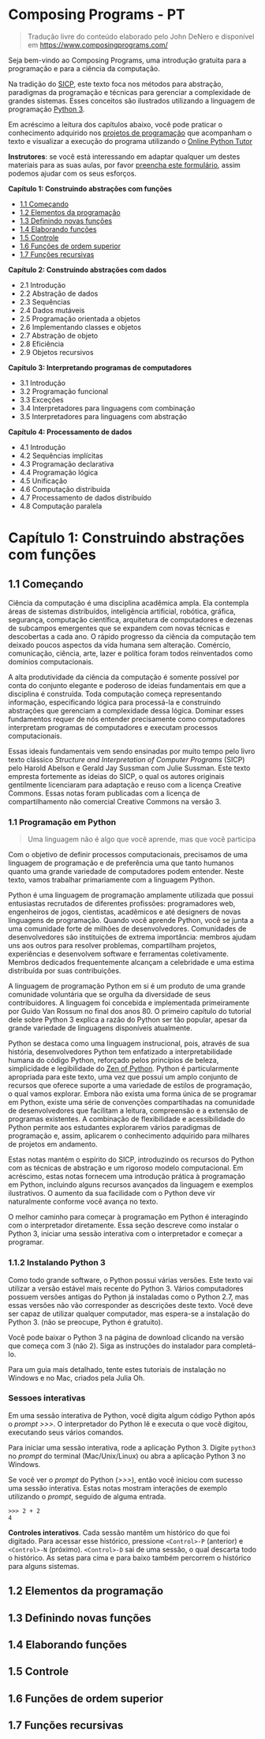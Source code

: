 # Composing Programs - PT

> Tradução livre do conteúdo elaborado pelo John DeNero e disponível em https://www.composingprograms.com/


Seja bem-vindo ao Composing Programs, uma introdução gratuita para a programação e para a ciência da computação.

Na tradição do [SICP](http://mitpress.mit.edu/sicp/), este texto foca nos métodos para abstração, paradigmas da programação e técnicas para gerenciar a complexidade de grandes sistemas. Esses conceitos são ilustrados utilizando a linguagem de programação [Python 3](http://www.python.org/).

Em acréscimo a leitura dos capítulos abaixo, você pode praticar o conhecimento adquirido nos [projetos de programação](https://www.composingprograms.com/projects.html) que acompanham o texto e visualizar a execução do programa utilizando o [Online Python Tutor](https://www.composingprograms.com/tutor.html)

**Instrutores**: se você está interessando em adaptar qualquer um destes materiais para as suas aulas, por favor [preencha este formulário](https://docs.google.com/forms/d/1lcDf-_y9t1oSDH_-HFz3UhUFouAX1518XeCMnlRISss/viewform), assim podemos ajudar com os seus esforços.


**Capítulo 1: Construindo abstrações com funções**
* [1.1 Começando](#11-começando)
* [1.2 Elementos da programação](#12-elementos-da-programação)
* [1.3 Definindo novas funções](#13-definindo-novas-funções)
* [1.4 Elaborando funções](#14-elaborando-funções)
* [1.5 Controle](#15-controle)
* [1.6 Funções de ordem superior](#16-funções-de-ordem-superior)
* [1.7 Funções recursivas](#17-funções-recursivas)

**Capítulo 2: Construindo abstrações com dados**
* 2.1 Introdução
* 2.2 Abstração de dados
* 2.3 Sequências
* 2.4 Dados mutáveis
* 2.5 Programação orientada a objetos
* 2.6 Implementando classes e objetos
* 2.7 Abstração de objeto
* 2.8 Eficiência
* 2.9 Objetos recursivos

**Capítulo 3: Interpretando programas de computadores**
* 3.1 Introdução
* 3.2 Programação funcional
* 3.3 Exceções
* 3.4 Interpretadores para linguagens com combinação
* 3.5 Interpretadores para linguagens com abstração

**Capítulo 4: Processamento de dados**
* 4.1 Introdução
* 4.2 Sequências implícitas
* 4.3 Programação declarativa
* 4.4 Programação lógica
* 4.5 Unificação
* 4.6 Computação distribuída
* 4.7 Processamento de dados distribuído
* 4.8 Computação paralela


# Capítulo 1: Construindo abstrações com funções

## 1.1 Começando
Ciência da computação é uma disciplina acadêmica ampla. Ela contempla áreas de sistemas distribuídos, inteligência artificial, robótica, gráfica, segurança, computação científica, arquitetura de computadores e dezenas de subcampos emergentes que se expandem com novas técnicas e descobertas a cada ano. O rápido progresso da ciência da computação tem deixado poucos aspectos da vida humana sem alteração. Comércio, comunicação, ciência, arte, lazer e política foram todos reinventados como domínios computacionais.

A alta produtividade da ciência da computação é somente possível por conta do conjunto elegante e poderoso de ideias fundamentais em que a disciplina é construída. Toda computação começa representando informação, especificando lógica para processá-la e construindo abstrações que gerenciam a complexidade dessa lógica. Dominar esses fundamentos requer de nós entender precisamente como computadores interpretam programas de computadores e executam processos computacionais.

Essas ideais fundamentais vem sendo ensinadas por muito tempo pelo livro texto clássico _Structure and Interpretation of Computer Programs_ (SICP) pelo Harold Abelson e Gerald Jay Sussman com Julie Sussman. Este texto empresta fortemente as ideias do SICP, o qual os autores originais gentilmente licenciaram para adaptação e reuso com a licença Creative Commons. Essas notas foram publicadas com a licença de compartilhamento não comercial Creative Commons na versão 3.

### 1.1 Programação em Python

> Uma linguagem não é algo que você aprende, mas que você participa

Com o objetivo de definir processos computacionais, precisamos de uma linguagem de programação e de preferência uma que tanto humanos quanto uma grande variedade de computadores podem entender. Neste texto, vamos trabalhar primariamente com a linguagem Python.

Python é uma linguagem de programação amplamente utilizada que possui entusiastas recrutados de diferentes profissões: programadores web, engenheiros de jogos, cientistas, acadêmicos e até designers de novas linguagens de programação. Quando você aprende Python, você se junta a uma comunidade forte de milhões de desenvolvedores. Comunidades de desenvolvedores são instituições de extrema importância: membros ajudam uns aos outros para resolver problemas, compartilham projetos, experiências e desenvolvem software e ferramentas coletivamente. Membros dedicados frequentemente alcançam a celebridade e uma estima distribuída por suas contribuições.

A linguagem de programação Python em si é um produto de uma grande comunidade voluntária que se orgulha da diversidade de seus contribuidores. A linguagem foi concebida e implementada primeiramente por Guido Van Rossum  no final dos anos 80. O primeiro capítulo do tutorial dele sobre Python 3 explica a razão do Python ser tão popular, apesar da grande variedade de linguagens disponíveis atualmente.

Python se destaca como uma linguagem instrucional, pois, através de sua história, desenvolvedores Python tem enfatizado a interpretabilidade humana do código Python, reforçado pelos princípios de beleza, simplicidade e legibilidade do [Zen of Python](http://www.python.org/dev/peps/pep-0020/). Python é particularmente apropriada para este texto, uma vez que possui um amplo conjunto de recursos que oferece suporte a uma variedade de estilos de programação, o qual vamos explorar. Embora não exista uma forma única de se programar em Python, existe uma série de convenções compartihadas na comunidade de desenvolvedores que facilitam a leitura, compreensão e a extensão de programas existentes. A combinação de flexibilidade e acessibilidade do Python permite aos estudantes explorarem vários paradigmas de programação e, assim, aplicarem o conhecimento adquirido para milhares de projetos em andamento.

Estas notas mantém o espírito do SICP, introduzindo os recursos do Python com as técnicas de abstração e um rigoroso modelo computacional. Em acréscimo, estas notas fornecem uma introdução prática à programação em Python, incluindo alguns recursos avançados da linguagem e exemplos ilustrativos. O aumento da sua facilidade com o Python deve vir naturalmente conforme você avança no texto. 

O melhor caminho para começar à programação em Python é interagindo com o interpretador diretamente. Essa seção descreve como instalar o Python 3, iniciar uma sessão interativa com o interpretador e começar a programar.


### 1.1.2 Instalando Python 3
Como todo grande software, o Python possui várias versões. Este texto vai utilizar a versão estável mais recente do Python 3. Vários computadores possuem versões antigas do Python já instaladas como o Python 2.7, mas essas versões não vão corresponder as descrições deste texto. Você deve ser capaz de utilizar qualquer computador, mas espera-se a instalação do Python 3. (não se preocupe, Python é gratuito).

Você pode baixar o Python 3 na página de download clicando na versão que começa com 3 (não 2). Siga as instruções do instalador para completá-lo.

Para um guia mais detalhado, tente estes tutoriais de instalação no Windows e no Mac, criados pela Julia Oh.


### Sessoes interativas

Em uma sessão interativa de Python, você digita algum código Python após o _prompt_ _>>>_. O interpretador do Python lê e executa o que você digitou, executando seus vários comandos.

Para iniciar uma sessão interativa, rode a aplicação Python 3. Digite `python3` no _prompt_ do terminal (Mac/Unix/Linux) ou abra a aplicação Python 3 no Windows.

Se você ver o _prompt_ do Python (_>>>_), então você iniciou com sucesso uma sessão interativa. Estas notas mostram interações de exemplo utilizando o _prompt_, seguido de alguma entrada.

```
>>> 2 + 2
4
```

**Controles interativos**. Cada sessão mantêm um histórico do que foi digitado. Para acessar esse histórico, pressione `<Control>-P` (anterior) e `<Control>-N` (próximo). `<Control>-D` sai de uma sessão, o qual descarta todo o histórico. As setas para cima e para baixo também percorrem o histórico para alguns sistemas.


## 1.2 Elementos da programação
## 1.3 Definindo novas funções
## 1.4 Elaborando funções
## 1.5 Controle
## 1.6 Funções de ordem superior
## 1.7 Funções recursivas
